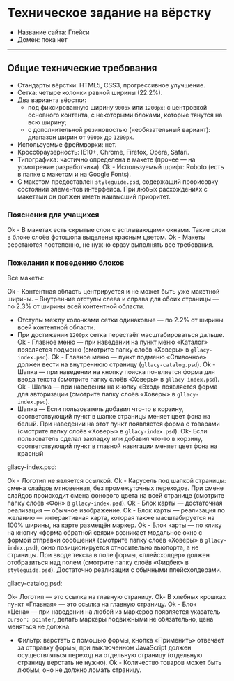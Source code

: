 # Техническое задание на вёрстку

* Название сайта: Глейси
* Домен: пока нет

---

## Общие технические требования

- Стандарты вёрстки: HTML5, CSS3, прогрессивное улучшение.
- Сетка: четыре колонки равной ширины (22.2%).
- Два варианта вёрстки:
	- под фиксированную ширину `900px` или `1200px`: с центровкой основного контента, с некоторыми блоками, которые тянутся на всю ширину;
	- с дополнительной резиновостью (необязательный вариант): диапазон ширин от `900px` до `1200px`.
- Используемые фреймворки: нет.
- Кроссбраузерность: IE10+, Chrome, Firefox, Opera, Safari.
- Типографика: частично определена в макете (прочее — на усмотрение разработчика).
Ok - Используемый шрифт: Roboto (есть в папке с макетом и на Google Fonts).
- С макетом предоставлен `styleguide.psd`, содержащий прорисовку состояний элементов интерфейса. При любых расхождениях с макетами он должен иметь наивысший приоритет.

### Пояснения для учащихся

Ok - В макетах есть скрытые слои с всплывающими окнами. Такие слои в блоке слоёв фотошопа выделены красным цветом.
Ok - Макеты верстаются постепенно, не нужно сразу выполнять все требования.

### Пожелания к поведению блоков

Все макеты:

Ok - Контентная область центрируется и не может быть уже макетной ширины.
– Внутренние отступы слева и справа для обоих страницы — по 2.3% от ширины всей контентной области.
- Отступы между колонками сетки одинаковые — по 2.2% от ширины всей контентной области.
- При достижении `1200px` сетка перестаёт масштабироваться дальше.
Ok - Главное меню — при наведении на пункт меню «Каталог» появляется подменю (смотрите папку слоёв «Ховеры» в `gllacy-index.psd`).
Ok - Главное меню — пункт подменю «Сливочное» должен вести на внутреннюю страницу (`gllacy-catalog.psd`).
Ok - Шапка — при наведении на кнопку поиска появляется форма для ввода текста (смотрите папку слоёв «Ховеры» в `gllacy-index.psd`).
Ok - Шапка — при наведении на кнопку «Вход» появляется форма для авторизации (смотрите папку слоёв «Ховеры» в `gllacy-index.psd`).
- Шапка — Если пользователь добавил что-то в корзину, соответствующий пункт в шапке страницы меняет цвет фона на белый. При наведении на этот пункт появляется форма с товарами (смотрите папку слоёв «Ховеры» в `gllacy-index.psd`).
Ok- Если пользователь сделал закладку или добавил что-то в корзину, соответствующий пункт в главной навигации меняет цвет фона на красный

gllacy-index.psd:

Ok - Логотип не является ссылкой.
Ok - Карусель под шапкой страницы: смена слайдов мгновенная, без промежуточных переходов. При смене слайдов происходит смена фонового цвета на всей странице (смотрите папку слоёв «Фон» в `gllacy-index.psd`).
Ok - Блок карты — достаточная реализация — обычное изображение.
Ok - Блок карты — реализация по желанию — интерактивная карта, которая также масштабируется на 100% ширины, на карте размещён маркер.
Ok - Блок карты — по клику на кнопку «форма обратной связи» возникает модальное окно с формой отправки сообщения (смотрите папку слоёв «Ховеры» в `gllacy-index.psd`), окно позиционируется относительно вьюпорта, а не страницы. При вводе текста в поле формы, «плейсхолдер» должен отобразиться над полем (смотрите папку слоёв «Фидбек» в `styleguide.psd`). Достаточно реализации с обычными плейсхолдерами.

gllacy-catalog.psd:

Ok- Логотип — это ссылка на главную страницу.
Ok- В хлебных крошках пункт «Главная» — это ссылка на главную страницу.
Ok - Блок «Цена» — при наведении на любой из маркеров появляется указатель `cursor: pointer`, делать маркеры подвижными не обязательно, цена меняться не должна.
- Фильтр: верстать с помощью формы, кнопка «Применить» отвечает за отправку формы, при выключенном JavaScript должен осуществляться переход на отдельную страницу (отдельную страницу верстать не нужно).
Ok - Количество товаров может быть любым, оно не должно ломать страницу.
